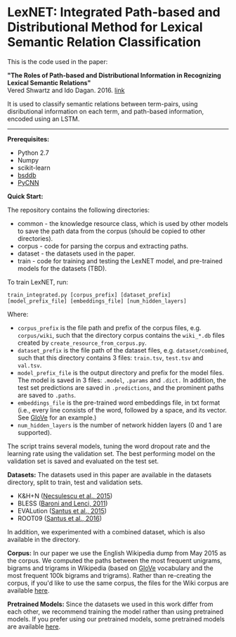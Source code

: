 # LexNET: Integrated Path-based and Distributional Method for Lexical Semantic Relation Classification

This is the code used in the paper:

<b>"The Roles of Path-based and Distributional Information in Recognizing Lexical Semantic Relations"</b><br/>
Vered Shwartz and Ido Dagan. 2016. [link](http://arxiv.org/abs/1608.05014)

It is used to classify semantic relations between term-pairs, using disributional information on each term, and path-based information, encoded using an LSTM.

***

<b>Prerequisites:</b>
* Python 2.7
* Numpy
* scikit-learn
* [bsddb](https://docs.python.org/2/library/bsddb.html)
* [PyCNN](https://github.com/clab/cnn/)

<b>Quick Start:</b>

The repository contains the following directories:
* common - the knowledge resource class, which is used by other models to save the path data from the corpus (should be copied to other directories).
* corpus - code for parsing the corpus and extracting paths.
* dataset - the datasets used in the paper.
* train - code for training and testing the LexNET model, and pre-trained models for the datasets (TBD).

To train LexNET, run:

`train_integrated.py [corpus_prefix] [dataset_prefix] [model_prefix_file] [embeddings_file] [num_hidden_layers]`

Where:
* `corpus_prefix` is the file path and prefix of the corpus files, e.g. `corpus/wiki`, such that the directory corpus contains the `wiki_*.db` files created by `create_resource_from_corpus.py`.
* `dataset_prefix` is the file path of the dataset files, e.g. `dataset/combined`, such that this directory contains 3 files: `train.tsv`, `test.tsv` and `val.tsv`.
* `model_prefix_file` is the output directory and prefix for the model files. The model is saved in 3 files: `.model`, `.params` and `.dict.`
In addition, the test set predictions are saved in `.predictions`, and the prominent paths are saved to `.paths`.
* `embeddings_file` is the pre-trained word embeddings file, in txt format (i.e., every line consists of the word, followed by a space, and its vector. See [GloVe](http://nlp.stanford.edu/data/glove.6B.zip) for an example.)
* `num_hidden_layers` is the number of network hidden layers (0 and 1 are supported).

The script trains several models, tuning the word dropout rate and the learning rate using the validation set. The best performing model on the validation set is saved and evaluated on the test set.

<b>Datasets:</b>
The datasets used in this paper are available in the datasets directory, split to train, test and validation sets.

* K&H+N ([Necsulescu et al., 2015](http://www.aclweb.org/anthology/S15-1021))
* BLESS ([Baroni and Lenci, 2011](http://www.aclweb.org/anthology/W11-2501))
* EVALution ([Santus et al., 2015](http://www.aclweb.org/anthology/W15-4208))
* ROOT09 ([Santus et al., 2016](http://arxiv.org/abs/1603.08702))

In addition, we experimented with a combined dataset, which is also available in the directory.

<b>Corpus:</b>
In our paper we use the English Wikipedia dump from May 2015 as the corpus. We computed the paths between the most frequent unigrams, bigrams and trigrams in Wikipedia (based on [GloVe](http://nlp.stanford.edu/data/glove.6B.zip) vocabulary and the most frequent 100k bigrams and trigrams). Rather than re-creating the corpus, if you'd like to use the same corpus, the files for the Wiki corpus are available [here](https://drive.google.com/folderview?id=0B0kBcFEBhcbhdXBTOVRRbThOVDg&usp=sharing).

<b>Pretrained Models:</b>
Since the datasets we used in this work differ from each other, we recommend training the model rather than using pretrained models. If you prefer using our pretrained models, some pretrained models are available [here](https://drive.google.com/folderview?id=0B0kBcFEBhcbhQ3h6VDV2NFQ0SGc&usp=sharing).
